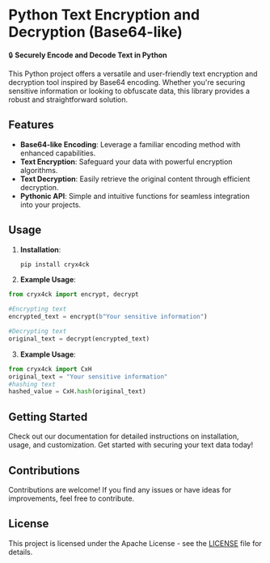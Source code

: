 # Python Text Encryption and Decryption (Base64-like)

🔒 **Securely Encode and Decode Text in Python**

This Python project offers a versatile and user-friendly text encryption and decryption tool inspired by Base64 encoding. Whether you're securing sensitive information or looking to obfuscate data, this library provides a robust and straightforward solution.

## Features

- **Base64-like Encoding**: Leverage a familiar encoding method with enhanced capabilities.
- **Text Encryption**: Safeguard your data with powerful encryption algorithms.
- **Text Decryption**: Easily retrieve the original content through efficient decryption.
- **Pythonic API**: Simple and intuitive functions for seamless integration into your projects.

## Usage

1. **Installation**:

   ```bash
   pip install cryx4ck 
    ```
2. **Example Usage**:

  ```python
  from cryx4ck import encrypt, decrypt

  #Encrypting text
  encrypted_text = encrypt(b"Your sensitive information")

  #Decrypting text
  original_text = decrypt(encrypted_text)
  ```
3. **Example Usage**:

  ```python
  from cryx4ck import CxH
  original_text = "Your sensitive information"
  #hashing text
  hashed_value = CxH.hash(original_text)
  ```
## Getting Started

Check out our documentation for detailed instructions on installation, usage, and customization. Get started with securing your text data today!

## Contributions


Contributions are welcome! If you find any issues or have ideas for improvements, feel free to contribute.

## License


This project is licensed under the Apache License - see the [LICENSE](https://raw.githubusercontent.com/mrc72tr54/cryx4ck/main/License) file for details.


